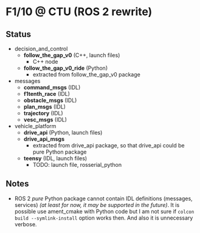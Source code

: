 # F1/10 @ CTU (ROS 2 rewrite)


## Status

* decision_and_control
    * **follow_the_gap_v0** (C++, launch files)
        * C++ node
    * **follow_the_gap_v0_ride** (Python)
        * extracted from follow_the_gap_v0 package
* messages
    * **command_msgs** (IDL)
    * **f1tenth_race** (IDL)
    * **obstacle_msgs** (IDL)
    * **plan_msgs** (IDL)
    * **trajectory** (IDL)
    * **vesc_msgs** (IDL)
* vehicle_platform
    * **drive_api** (Python, launch files)
    * **drive_api_msgs**
        * extracted from drive_api package,
          so that drive_api could be pure Python package
    * **teensy** (IDL, launch files)
        * TODO: launch file, rosserial_python


## Notes

* ROS 2 _pure_ Python package cannot contain IDL definitions (messages, services)
    _(at least for now, it may be supported in the future)_.
    It is possible use ament_cmake with Python code but I am not sure
    if `colcon build --symlink-install` option works then.
    And also it is unnecessary verbose.  
